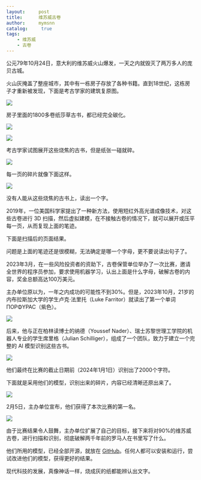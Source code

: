 ```yaml
---
layout:     post
title:      维苏威古卷
author:     mymsnn
catalog: 	 true
tags:
    - 维苏威
    - 古卷
---
```

公元79年10月24日，意大利的维苏威火山爆发，一天之内就毁灭了两万多人的庞贝古城。

火山灰掩盖了整座城市，其中有一栋房子存放了各种书籍。直到18世纪，这栋房子才重新被发现，下面是考古学家的建筑复原图。

![](https://pic.imgdb.cn/item/66bb4d01d9c307b7e9fd46cf.webp)

房子里面的1800多卷纸莎草古书，都已经完全碳化。

![](https://pic.imgdb.cn/item/66bb4d23d9c307b7e9fdc29c.webp)

![](https://pic.imgdb.cn/item/66bb4d46d9c307b7e9fe31bf.webp)

考古学家试图展开这些烧焦的古书，但是纸张一碰就碎。

![](https://pic.imgdb.cn/item/66bb4d76d9c307b7e9feaee6.webp)

每一页的碎片就像下面这样。

![](https://pic.imgdb.cn/item/66bb4dc7d9c307b7e90021ac.webp)

没有人能从这些烧焦的古书上，读出一个字。

2019年，一位美国科学家提出了一种新方法，使用短红外高光谱成像技术，对这些古卷进行 3D 扫描，然后虚拟建模，在不接触古卷的情况下，就可以展开或压平每一页，从而复现上面的笔迹。

下面是扫描后的页面结果。

问题是上面的笔迹还是很模糊，无法确定是哪一个字母，更不要说读出句子了。

2023年3月，在一些风险投资者的资助下，古卷保管单位举办了一次比赛，邀请全世界的程序员参加，要求使用机器学习，认出上面是什么字母，破解古卷的内容，奖金总额高达100万美元。

主办单位原以为，一年之内成功的可能性不到30%。但是，2023年10月，21岁的内布拉斯加大学的学生卢克·法里托（Luke Farritor）就读出了第一个单词 ΠΟΡΦΥΡΑϹ（紫色）。

![](https://pic.imgdb.cn/item/66bb4e18d9c307b7e9007652.webp)

后来，他与正在柏林读博士的纳德（Youssef Nader）、瑞士苏黎世理工学院的机器人专业的学生席里格（Julian Schilliger），组成了一个团队，致力于建立一个完整的 AI 模型识别这些古书。

![](https://pic.imgdb.cn/item/66bb4e3bd9c307b7e900a15f.webp)

他们最终在比赛的截止日期前（2024年1月1日）识别出了2000个字符。

下面就是采用他们的模型，识别出来的碎片，内容已经清晰还原出来了。

![](https://pic.imgdb.cn/item/66bb4e5ad9c307b7e900cb3e.webp)

2月5日，主办单位宣布，他们获得了本次比赛的第一名。

![](https://pic.imgdb.cn/item/66bb4e95d9c307b7e9011142.webp)

由于比赛结果令人鼓舞，主办单位扩展了自己的目标，接下来将对90%的维苏威古卷，进行扫描和识别，彻底破解两千年前的罗马人在书里写了什么。

他们所用的模型，已经全部开源，就放在 [GitHub](https://github.com/younader/Vesuvius-Grandprize-Winner)。任何人都可以安装和运行，尝试改进他们的模型，获得更好的结果。

现代科技的发展，真像神话一样，烧成灰的纸都能辨认出文字。
